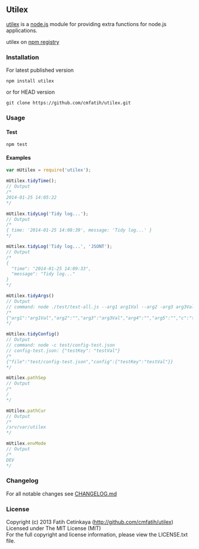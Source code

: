 ## Utilex

  [utilex](http://github.com/cmfatih/utilex) is a [node.js](http://nodejs.org) module for providing extra functions for node.js applications.  

  utilex on [npm registry](http://npmjs.org/package/utilex)

### Installation

For latest published version
```
npm install utilex
```

or for HEAD version
```
git clone https://github.com/cmfatih/utilex.git
```

### Usage

#### Test
```
npm test
```

#### Examples
```javascript
var mUtilex = require('utilex');

mUtilex.tidyTime();
// Output
/*
2014-01-25 14:05:22
*/

mUtilex.tidyLog('Tidy log...');
// Output
/*
{ time: '2014-01-25 14:08:39', message: 'Tidy log...' }
*/

mUtilex.tidyLog('Tidy log...', 'JSONT');
// Output
/*
{
  "time": "2014-01-25 14:09:33",
  "message": "Tidy log..."
}
*/

mUtilex.tidyArgs()
// Output
// command: node ./test/test-all.js --arg1 arg1Val --arg2 -arg3 arg3Val arg4 arg5 -c test/config-test.json
/*
{"arg1":"arg1Val","arg2":"","arg3":"arg3Val","arg4":"","arg5":"","c":"test/config-test.json"}
*/

mUtilex.tidyConfig()
// Output
// command: node -c test/config-test.json
// config-test.json: {"testKey": "testVal"}
/*
{"file":"test/config-test.json","config":{"testKey":"testVal"}}
*/

mUtilex.pathSep
// Output
/*
/
*/

mUtilex.pathCur
// Output
/*
/srv/var/utilex
*/

mUtilex.envMode
// Output
/*
DEV
*/
```

### Changelog

For all notable changes see [CHANGELOG.md](https://github.com/cmfatih/utilex/blob/master/CHANGELOG.md)

### License

Copyright (c) 2013 Fatih Cetinkaya (http://github.com/cmfatih/utilex)  
Licensed under The MIT License (MIT)  
For the full copyright and license information, please view the LICENSE.txt file.
